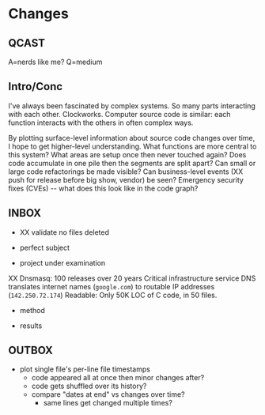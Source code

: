 # Changes

## QCAST

A=nerds like me?
Q=medium

## Intro/Conc

I've always been fascinated by complex systems. So many parts interacting with each other. Clockworks.
Computer source code is similar: each function interacts with the others in often complex ways.

By plotting surface-level information about source code changes over time, I hope to get higher-level
understanding. What functions are more central to this system? What areas are setup once then never
touched again? Does code accumulate in one pile then the segments are split apart?
Can small or large code refactorings be made visible?
Can business-level events (XX push for release before big show, vendor) be seen?
Emergency security fixes (CVEs) -- what does this look like in the code graph?

## 


## INBOX

* XX validate no files deleted

* perfect subject

* project under examination

XX Dnsmasq: 100 releases over 20 years
Critical infrastructure service
DNS translates internet names (`google.com`) to routable IP addresses (`142.250.72.174`)
Readable: Only 50K LOC of C code, in 50 files.

* method

* results

## OUTBOX

- plot single file's per-line file timestamps
    - code appeared all at once then minor changes after?
    - code gets shuffled over its history?
    - compare "dates at end" vs changes over time?
        - same lines get changed multiple times?

